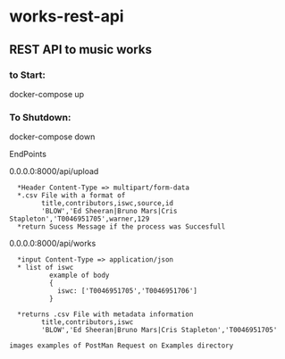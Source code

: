 # works-rest-api
## REST API to music works

### to Start:
  docker-compose up
  
### To Shutdown:
  docker-compose down
  

EndPoints

0.0.0.0:8000/api/upload
```
  *Header Content-Type => multipart/form-data 
  *.csv File with a format of 
        title,contributors,iswc,source,id
        'BLOW','Ed Sheeran|Bruno Mars|Cris Stapleton','T0046951705',warner,129
  *return Sucess Message if the process was Succesfull
 ```

0.0.0.0:8000/api/works
```
  *input Content-Type => application/json
  * list of iswc 
          example of body
          {
            iswc: ['T0046951705','T0046951706']
          }
          
  *returns .csv File with metadata information 
        title,contributors,iswc
        'BLOW','Ed Sheeran|Bruno Mars|Cris Stapleton','T0046951705'

images examples of PostMan Request on Examples directory
